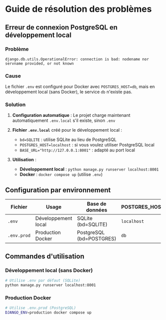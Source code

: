 # Guide de résolution des problèmes

## Erreur de connexion PostgreSQL en développement local

### Problème
```
django.db.utils.OperationalError: connection is bad: nodename nor servname provided, or not known
```

### Cause
Le fichier `.env` est configuré pour Docker avec `POSTGRES_HOST=db`, mais en développement local (sans Docker), le service `db` n'existe pas.

### Solution

1. **Configuration automatique** : Le projet charge maintenant automatiquement `.env.local` s'il existe, sinon `.env`

2. **Fichier `.env.local`** créé pour le développement local :
   - `bd=SQLITE` : utilise SQLite au lieu de PostgreSQL
   - `POSTGRES_HOST=localhost` : si vous voulez utiliser PostgreSQL local
   - `BASE_URL="http://127.0.0.1:8001"` : adapté au port local

3. **Utilisation** :
   - **Développement local** : `python manage.py runserver localhost:8001`
   - **Docker** : `docker compose up` (utilise `.env`)

## Configuration par environnement

| Fichier | Usage | Base de données | POSTGRES_HOST | DJANGO_ENV |
|---------|-------|-----------------|---------------|------------|
| `.env` | Développement local | SQLite (bd=SQLITE) | `localhost` | `development` |
| `.env.prod` | Production Docker | PostgreSQL (bd=POSTGRES) | `db` | `production` |

## Commandes d'utilisation

### Développement local (sans Docker)
```bash
# Utilise .env par défaut (SQLite)
python manage.py runserver localhost:8001
```

### Production Docker
```bash
# Utilise .env.prod (PostgreSQL)
DJANGO_ENV=production docker compose up
```